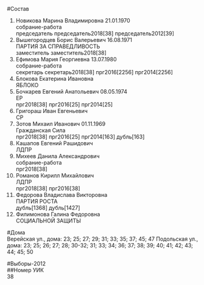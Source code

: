 #Состав  
1. Новикова Марина Владимировна 21.01.1970  
    собрание-работа  
    председатель председатель2018[38] председатель2012[39]  
2. Вышегородцев Борис Валерьевич 16.08.1971  
    ПАРТИЯ ЗА СПРАВЕДЛИВОСТЬ  
    заместитель заместитель2018[38]  
3. Ефимова Мария Георгиевна 13.07.1980  
    собрание-работа  
    секретарь секретарь2018[38] прг2016[2256] прг2014[2256]  
4. Блокова Екатерина Ивановна  
    ЯБЛОКО  
5. Бочкарев Евгений Анатольевич 08.05.1974  
    ЕР  
    прг2018[38] прг2016[25] прг2014[25]  
6. Григораш Иван Евгеньевич  
    СР  
7. Зотов Михаил Иванович 01.11.1969  
    Гражданская Сила  
    прг2018[38] прг2016[25] прг2014[163] дубль[163]  
8. Кашапов Евгений Рашидович  
    ЛДПР  
9. Михеев Данила Александрович  
    собрание-работа  
    прг2018[38]  
10. Романов Кирилл Михайлович  
    ЛДПР  
    прг2018[38] прг2016[38]  
11. Федорова Владислава Викторовна  
    ПАРТИЯ РОСТА  
    дубль[1368] дубль[1427]  
12. Филимонова Галина Федоровна  
    СОЦИАЛЬНОЙ ЗАЩИТЫ  
  
#Дома  
Верейская ул., дома: 23; 25; 27; 29; 31; 33; 35; 37; 45; 47 Подольская ул., дома: 23; 25; 26; 27; 28; 30-32; 31; 33; 34; 36; 37; 38; 39; 40; 41; 42; 43; 44; 45; 50  
  
#Выборы-2012  
##Номер УИК  
38  

